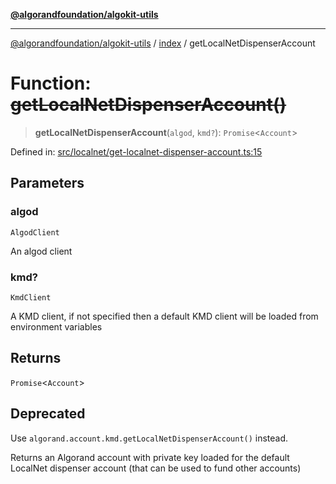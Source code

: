 [**@algorandfoundation/algokit-utils**](../../README.md)

***

[@algorandfoundation/algokit-utils](../../README.md) / [index](../README.md) / getLocalNetDispenserAccount

# Function: ~~getLocalNetDispenserAccount()~~

> **getLocalNetDispenserAccount**(`algod`, `kmd?`): `Promise`\<`Account`\>

Defined in: [src/localnet/get-localnet-dispenser-account.ts:15](https://github.com/algorandfoundation/algokit-utils-ts/blob/main/src/localnet/get-localnet-dispenser-account.ts#L15)

## Parameters

### algod

`AlgodClient`

An algod client

### kmd?

`KmdClient`

A KMD client, if not specified then a default KMD client will be loaded from environment variables

## Returns

`Promise`\<`Account`\>

## Deprecated

Use `algorand.account.kmd.getLocalNetDispenserAccount()` instead.

Returns an Algorand account with private key loaded for the default LocalNet dispenser account (that can be used to fund other accounts)
